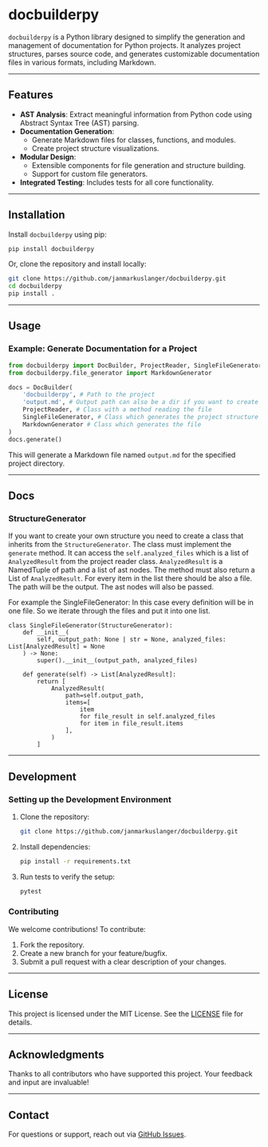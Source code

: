 # docbuilderpy

`docbuilderpy` is a Python library designed to simplify the generation and management of documentation for Python projects. It analyzes project structures, parses source code, and generates customizable documentation files in various formats, including Markdown.

---

## Features

- **AST Analysis**: Extract meaningful information from Python code using Abstract Syntax Tree (AST) parsing.
- **Documentation Generation**:
  - Generate Markdown files for classes, functions, and modules.
  - Create project structure visualizations.
- **Modular Design**:
  - Extensible components for file generation and structure building.
  - Support for custom file generators.
- **Integrated Testing**: Includes tests for all core functionality.

---

## Installation

Install `docbuilderpy` using pip:

```bash
pip install docbuilderpy
```

Or, clone the repository and install locally:

```bash
git clone https://github.com/janmarkuslanger/docbuilderpy.git
cd docbuilderpy
pip install .
```

---

## Usage

### Example: Generate Documentation for a Project

```python
from docbuilderpy import DocBuilder, ProjectReader, SingleFileGenerator
from docbuilderpy.file_generator import MarkdownGenerator

docs = DocBuilder(
    'docbuilderpy', # Path to the project 
    'output.md', # Output path can also be a dir if you want to create multiple files
    ProjectReader, # Class with a method reading the file 
    SingleFileGenerator, # Class which generates the project structure
    MarkdownGenerator # Class which generates the file 
)
docs.generate()
```

This will generate a Markdown file named `output.md` for the specified project directory.

---

## Docs

### StructureGenerator

If you want to create your own structure you need to create a class that inherits from the `StructureGenerator`.
The class must implement the `generate` method.  It can access the `self.analyzed_files` which is a list of `AnalyzedResult`
from the project reader class. `AnalyzedResult` is a NamedTuple of path and a list of ast nodes. 
The method must also return a List of `AnalyzedResult`. For every item in the list there should be also a file. 
The path will be the output. The ast nodes will also be passed.  


For example the SingleFileGenerator: 
In this case every definition will be in one file. So we iterate through the files and put it into one list.
```
class SingleFileGenerator(StructureGenerator):
    def __init__(
        self, output_path: None | str = None, analyzed_files: List[AnalyzedResult] = None
    ) -> None:
        super().__init__(output_path, analyzed_files)

    def generate(self) -> List[AnalyzedResult]:
        return [
            AnalyzedResult(
                path=self.output_path,
                items=[
                    item
                    for file_result in self.analyzed_files
                    for item in file_result.items
                ],
            )
        ]
```


---

## Development

### Setting up the Development Environment

1. Clone the repository:
   ```bash
   git clone https://github.com/janmarkuslanger/docbuilderpy.git
   ```
2. Install dependencies:
   ```bash
   pip install -r requirements.txt
   ```
3. Run tests to verify the setup:
   ```bash
   pytest
   ```

### Contributing

We welcome contributions! To contribute:

1. Fork the repository.
2. Create a new branch for your feature/bugfix.
3. Submit a pull request with a clear description of your changes.

---

## License

This project is licensed under the MIT License. See the [LICENSE](LICENSE) file for details.

---

## Acknowledgments

Thanks to all contributors who have supported this project. Your feedback and input are invaluable!

---

## Contact

For questions or support, reach out via [GitHub Issues](https://github.com/janmarkuslanger/docbuilderpy/issues).

